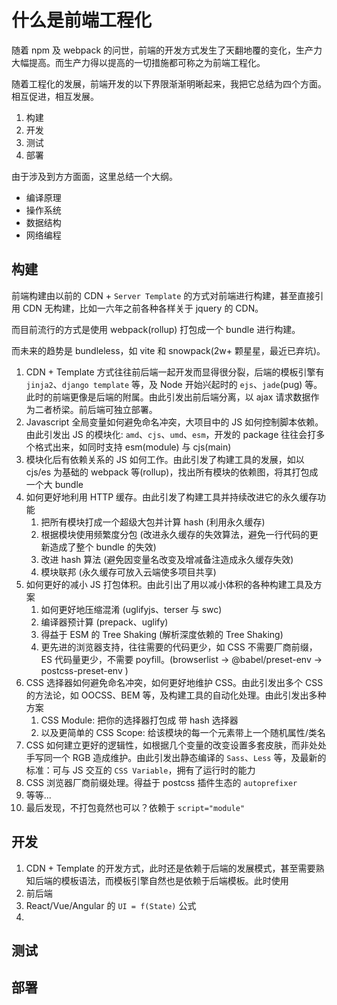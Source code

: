 # 什么是前端工程化

随着 npm 及 webpack 的问世，前端的开发方式发生了天翻地覆的变化，生产力大幅提高。而生产力得以提高的一切措施都可称之为前端工程化。

随着工程化的发展，前端开发的以下界限渐渐明晰起来，我把它总结为四个方面。相互促进，相互发展。

1. 构建
1. 开发
1. 测试
1. 部署

由于涉及到方方面面，这里总结一个大纲。

+ 编译原理
+ 操作系统
+ 数据结构
+ 网络编程

## 构建

前端构建由以前的 CDN + `Server Template` 的方式对前端进行构建，甚至直接引用 CDN 无构建，比如一六年之前各种各样关于 jquery 的 CDN。

而目前流行的方式是使用 webpack(rollup) 打包成一个 bundle 进行构建。

而未来的趋势是 bundleless，如 vite 和 snowpack(2w+ 颗星星，最近已弃坑)。

1. CDN + Template 方式往往前后端一起开发而显得很分裂，后端的模板引擎有 `jinja2`、`django template` 等，及 Node 开始兴起时的 `ejs`、`jade`(pug) 等。此时的前端更像是后端的附属。由此引发出前后端分离，以 ajax 请求数据作为二者桥梁。前后端可独立部署。
1. Javascript 全局变量如何避免命名冲突，大项目中的 JS 如何控制脚本依赖。由此引发出 JS 的模块化: `amd`、`cjs`、`umd`、`esm`，开发的 package 往往会打多个格式出来，如同时支持 esm(module) 与 cjs(main)
1. 模块化后有依赖关系的 JS 如何工作。由此引发了构建工具的发展，如以 cjs/es 为基础的 webpack 等(rollup)，找出所有模块的依赖图，将其打包成一个大 bundle
1. 如何更好地利用 HTTP 缓存。由此引发了构建工具并持续改进它的永久缓存功能
    1. 把所有模块打成一个超级大包并计算 hash (利用永久缓存)
    1. 根据模块使用频繁度分包 (改进永久缓存的失效算法，避免一行代码的更新造成了整个 bundle 的失效)
    1. 改进 hash 算法 (避免因变量名改变及增减备注造成永久缓存失效)
    1. 模块联邦 (永久缓存可放入云端使多项目共享)
1. 如何更好的减小 JS 打包体积。由此引出了用以减小体积的各种构建工具及方案
    1. 如何更好地压缩混淆 (uglifyjs、terser 与 swc)
    1. 编译器预计算 (prepack、uglify)
    1. 得益于 ESM 的 Tree Shaking (解析深度依赖的 Tree Shaking)
    1. 更先进的浏览器支持，往往需要的代码更少，如 CSS 不需要厂商前缀，ES 代码量更少，不需要 poyfill。(browserlist -> @babel/preset-env -> postcss-preset-env )
1. CSS 选择器如何避免命名冲突，如何更好地维护 CSS。由此引发出多个 CSS 的方法论，如 OOCSS、BEM 等，及构建工具的自动化处理。由此引发出多种方案
    1. CSS Module: 把你的选择器打包成 带 hash 选择器
    1. 以及更简单的 CSS Scope: 给该模块的每一个元素带上一个随机属性/类名
1. CSS 如何建立更好的逻辑性，如根据几个变量的改变设置多套皮肤，而非处处手写同一个 RGB 造成维护。由此引发出静态编译的 `Sass`、`Less` 等，及最新的标准：可与 JS 交互的 `CSS Variable`，拥有了运行时的能力
1. CSS 浏览器厂商前缀处理。得益于 postcss 插件生态的 `autoprefixer`
1. 等等...
1. 最后发现，不打包竟然也可以？依赖于 `script="module"`

## 开发

1. CDN + Template 的开发方式，此时还是依赖于后端的发展模式，甚至需要熟知后端的模板语法，而模板引擎自然也是依赖于后端模板。此时使用
1. 前后端
2. React/Vue/Angular 的 `UI = f(State)` 公式
3. 

## 测试



## 部署